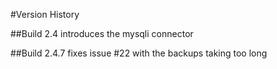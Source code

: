 #Version History


##Build 2.4
introduces the mysqli connector

##Build 2.4.7
fixes issue #22 with the backups taking too long